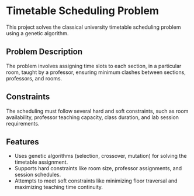 # Timetable Scheduling Problem

This project solves the classical university timetable scheduling problem using a genetic algorithm.

## Problem Description
The problem involves assigning time slots to each section, in a particular room, taught by a professor, ensuring minimum clashes between sections, professors, and rooms.

## Constraints
The scheduling must follow several hard and soft constraints, such as room availability, professor teaching capacity, class duration, and lab session requirements.

## Features
- Uses genetic algorithms (selection, crossover, mutation) for solving the timetable assignment.
- Supports hard constraints like room size, professor assignments, and session schedules.
- Attempts to meet soft constraints like minimizing floor traversal and maximizing teaching time continuity.


